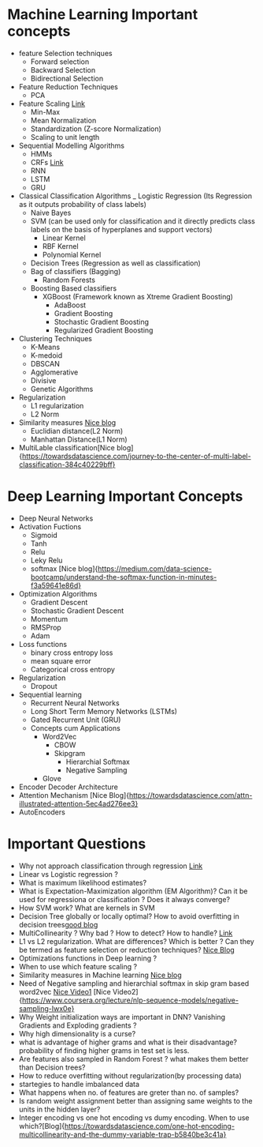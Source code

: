 # Machine Learning Important concepts
- feature Selection techniques
  - Forward selection
  - Backward Selection
  - Bidirectional Selection
- Feature Reduction Techniques
  - PCA
- Feature Scaling [Link](https://en.wikipedia.org/wiki/Feature_scaling)
  - Min-Max
  - Mean Normalization
  - Standardization (Z-score Normalization)
  - Scaling to unit length
- Sequential Modelling Algorithms
  - HMMs
  - CRFs [Link](https://blog.echen.me/2012/01/03/introduction-to-conditional-random-fields/)
  - RNN 
  - LSTM
  - GRU
- Classical Classification Algorithms
  _ Logistic Regression (Its Regression as it outputs probability of class labels)
  - Naive Bayes
  - SVM (can be used only for classification and it directly predicts class labels on the basis of hyperplanes and support vectors)
    - Linear Kernel
    - RBF Kernel
    - Polynomial Kernel
  - Decision Trees (Regression as well as classification)
  - Bag of classifiers (Bagging)
    - Random Forests
  - Boosting Based classifiers
    - XGBoost (Framework known as Xtreme Gradient Boosting)
      - AdaBoost
      - Gradient Boosting
      - Stochastic Gradient Boosting
      - Regularized Gradient Boosting
 - Clustering Techniques
   - K-Means
   - K-medoid
   - DBSCAN
   - Agglomerative
   - Divisive
   - Genetic Algorithms
- Regularization
  - L1 regularization
  - L2 Norm
- Similarity measures [Nice blog](https://www.kaggle.com/residentmario/l1-norms-versus-l2-norms)
  - Euclidian distance(L2 Norm)
  - Manhattan Distance(L1 Norm)
- MultiLable classification[Nice blog]{https://towardsdatascience.com/journey-to-the-center-of-multi-label-classification-384c40229bff}
  
# Deep Learning Important Concepts
- Deep Neural Networks
- Activation Fuctions
  - Sigmoid
  - Tanh
  - Relu
  - Leky Relu
  - softmax [Nice blog]{https://medium.com/data-science-bootcamp/understand-the-softmax-function-in-minutes-f3a59641e86d}
- Optimization Algorithms
  - Gradient Descent
  - Stochastic Gradient Descent
  - Momentum
  - RMSProp
  - Adam
- Loss functions
  - binary cross entropy loss
  - mean square error
  - Categorical cross entropy
- Regularization
  - Dropout
- Sequential learning
  - Recurrent Neural Networks
  - Long Short Term Memory Networks (LSTMs)
  - Gated Recurrent Unit (GRU)
  - Concepts cum Applications
    - Word2Vec
      - CBOW
      - Skipgram
        - Hierarchial Softmax
        - Negative Sampling
    - Glove
- Encoder Decoder Architecture
- Attention Mechanism [Nice Blog]{https://towardsdatascience.com/attn-illustrated-attention-5ec4ad276ee3}
- AutoEncoders
      
# Important Questions
- Why not approach classification through regression [Link](https://stats.stackexchange.com/questions/22381/why-not-approach-classification-through-regression)
- Linear vs Logistic regression ?
- What is maximum likelihood estimates?
- What is Expectation-Maximization algorithm (EM Algorithm)? Can it be used for regressiona or classification ? Does it always converge?
- How SVM work? What are kernels in SVM
- Decision Tree globally or locally optimal? How to avoid overfitting in decision trees[good blog](https://www.edupristine.com/blog/decision-trees-development-and-scoring)
- MultiCollinearity ? Why bad ? How to detect? How to handle? [Link](http://www.sfu.ca/~dsignori/buec333/lecture%2016.pdf)
- L1 vs L2 regularization. What are differences? Which is better ? Can they be termed as feature selection or reduction techniques? [Nice Blog](https://towardsdatascience.com/intuitions-on-l1-and-l2-regularisation-235f2db4c261#15c2)
- Optimizations functions in Deep learning ?
- When to use which feature scaling ?
- Similarity measures in Machine learning [Nice blog](https://dataaspirant.com/2015/04/11/five-most-popular-similarity-measures-implementation-in-python/)
- Need of Negative sampling and hierarchial softmax in skip gram based word2vec [Nice Video1](https://www.coursera.org/lecture/nlp-sequence-models/word2vec-8CZiw?authMode=login) [Nice Video2]{https://www.coursera.org/lecture/nlp-sequence-models/negative-sampling-Iwx0e}
- Why Weight initialization ways are important in DNN? Vanishing Gradients and Exploding gradients ?
- Why high dimensionality is a curse?
- what is advantage of higher grams and what is their disadvantage? probability of finding higher grams in test set is less.
- Are features also sampled in Random Forest ? what makes them better than Decision trees?
- How to reduce overfitting without regularization(by processing data)
- startegies to handle imbalanced data
- What happens when no. of features are greter than no. of samples?
- Is random weight assignment better than assigning same weights to the units in the hidden layer?
- Integer encoding vs one hot encoding vs dumy encoding. When to use which?[Blog]{https://towardsdatascience.com/one-hot-encoding-multicollinearity-and-the-dummy-variable-trap-b5840be3c41a}
